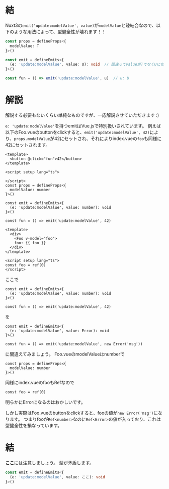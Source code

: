 # 結

Nuxt3の`emit('update:modelValue', value)`が`modelValue`と疎結合なので、以下のような用法によって、型健全性が壊れます！！

```typescript
const props = defineProps<{
  modelValue: T
}>()

const emit = defineEmits<{
  (e: 'update:modelValue', value: U): void  // 間違ってvalueがTでなくUになっている
}>()

const fun = () => emit('update:modelValue', u)  // u: U
```

# 解説

解説する必要もないくらい単純なものですが、一応解説させていただきます :)

`e: 'update:modelValue'`を持つemitはVue.jsで特別扱いされています。
例えば以下のFoo.vueのbuttonをclickすると、`emit('update:modelValue', 42)`により、`props.modelValue`が42にセットされ、それによりindex.vueの`foo`も同様に42にセットされます。

```vue:Foo.vue
<template>
  <button @click="fun">42</button>
</template>

<script setup lang="ts">

</script>
const props = defineProps<{
  modelValue: number
}>()

const emit = defineEmits<{
  (e: 'update:modelValue', value: number): void
}>()

const fun = () => emit('update:modelValue', 42)
```

```vue:index.vue
<template>
  <div>
    <Foo v-model="foo">
    foo: {{ foo }}
  </div>
</template>

<script setup lang="ts">
const foo = ref(0)
</script>
```

ここで

```typescript:Foo.vue
const emit = defineEmits<{
  (e: 'update:modelValue', value: number): void
}>()

const fun = () => emit('update:modelValue', 42)
```

を

```typescript:Foo.vue
const emit = defineEmits<{
  (e: 'update:modelValue', value: Error): void
}>()

const fun = () => emit('update:modelValue', new Error('msg'))
```

に間違えてみましょう。
Foo.vueのmodelValueはnumberで

```typescript:Foo.vue
const props = defineProps<{
  modelValue: number
}>()
```

同様にindex.vueのfooもRef<number>なので

```typescript:index.vue
const foo = ref(0)
```

明らかにErrorになるのはおかしいです。

しかし実際はFoo.vueのbuttonをclickすると、fooの値が`new Error('msg')`になります。
つまりfooが`Ref<number>`なのに`Ref<Error>`の値が入っており、これは型健全性を損なっています。

# 結

**ここ**には注意しましょう。
型が矛盾します。

```typescript
const emit = defineEmits<{
  (e: 'update:modelValue', value: ここ): void
}>()
```
